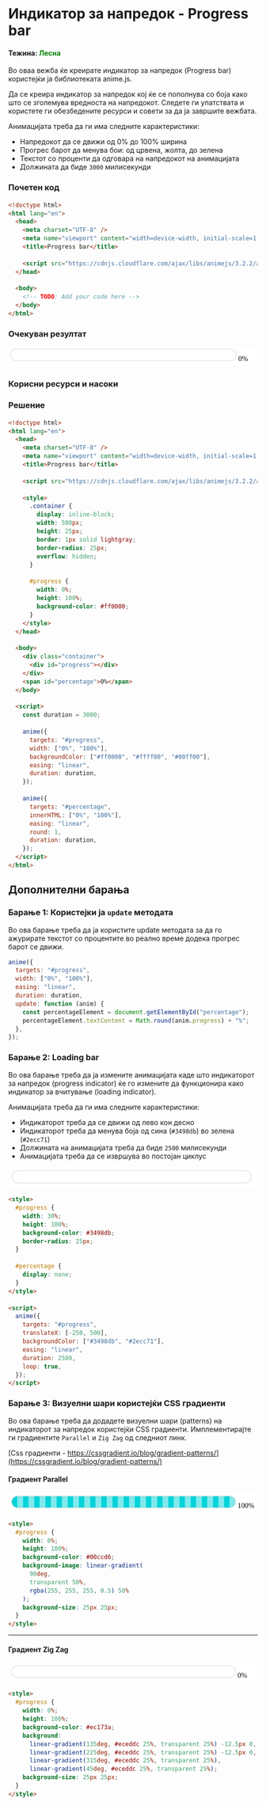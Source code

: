 # Индикатор за напредок - Progress bar

#### Тежина: <span style="color: green">Лесна</span>

Во оваа вежба ќе креирате индикатор за напредок (Progress bar) користејќи ја библиотеката anime.js.

Да се креира индикатор за напредок кој ќе се пополнува со боја како што се зголемува вредноста на напредокот. Следете ги упатствата и користете ги обезбедените ресурси и совети за да ја завршите вежбата.

Анимацијата треба да ги има следните карактеристики:

- Напредокот да се движи од 0% до 100% ширина
- Прогрес барот да менува бои: од црвена, жолта, до зелена
- Текстот со проценти да одговара на напредокот на анимацијата
- Должината да биде `3000` милисекунди

### Почетен код

```html
<!doctype html>
<html lang="en">
  <head>
    <meta charset="UTF-8" />
    <meta name="viewport" content="width=device-width, initial-scale=1.0" />
    <title>Progress bar</title>

    <script src="https://cdnjs.cloudflare.com/ajax/libs/animejs/3.2.2/anime.min.js"></script>
  </head>

  <body>
    <!-- TODO: Add your code here -->
  </body>
</html>
```

### Очекуван резултат

![Progressbar](./img/progress-bar.gif)

### Корисни ресурси и насоки

### Решение

```html
<!doctype html>
<html lang="en">
  <head>
    <meta charset="UTF-8" />
    <meta name="viewport" content="width=device-width, initial-scale=1.0" />
    <title>Progress bar</title>

    <script src="https://cdnjs.cloudflare.com/ajax/libs/animejs/3.2.2/anime.min.js"></script>

    <style>
      .container {
        display: inline-block;
        width: 500px;
        height: 25px;
        border: 1px solid lightgray;
        border-radius: 25px;
        overflow: hidden;
      }

      #progress {
        width: 0%;
        height: 100%;
        background-color: #ff0000;
      }
    </style>
  </head>

  <body>
    <div class="container">
      <div id="progress"></div>
    </div>
    <span id="percentage">0%</span>
  </body>

  <script>
    const duration = 3000;

    anime({
      targets: "#progress",
      width: ["0%", "100%"],
      backgroundColor: ["#ff0000", "#ffff00", "#00ff00"],
      easing: "linear",
      duration: duration,
    });

    anime({
      targets: "#percentage",
      innerHTML: ["0%", "100%"],
      easing: "linear",
      round: 1,
      duration: duration,
    });
  </script>
</html>
```

## Дополнителни барања

### Барање 1: Користејки ја `update` методата

Во ова барање треба да ја користите update методата за да го ажурирате текстот со процентите во реално време додека прогрес барот се движи.

```js
anime({
  targets: "#progress",
  width: ["0%", "100%"],
  easing: "linear",
  duration: duration,
  update: function (anim) {
    const percentageElement = document.getElementById("percentage");
    percentageElement.textContent = Math.round(anim.progress) + "%";
  },
});
```

### Барање 2: Loading bar

Во ова барање треба да ја измените анимацијата каде што индикаторот за напредок (progress indicator) ќе го измените да функционира како индикатор за вчитување (loading indicator).

Анимацијата треба да ги има следните карактеристики:

- Индикаторот треба да се движи од лево кон десно
- Индикаторот треба да менува боја од сина (`#3498db`) во зелена (`#2ecc71`)
- Должината на анимацијата треба да биде `2500` милисекунди
- Анимацијата треба да се извршува во постојан циклус

![Progressbar](./img/loading.gif)

```html
<style>
  #progress {
    width: 30%;
    height: 100%;
    background-color: #3498db;
    border-radius: 25px;
  }

  #percentage {
    display: none;
  }
</style>

<script>
  anime({
    targets: "#progress",
    translateX: [-250, 500],
    backgroundColor: ["#3498db", "#2ecc71"],
    easing: "linear",
    duration: 2500,
    loop: true,
  });
</script>
```

### Барање 3: Визуелни шари користејќи CSS градиенти

Во ова барање треба да додадете визуелни шари (patterns) на индикаторот за напредок користејќи CSS градиенти. Имплементирајте ги градиентите `Parallel` и `Zig Zag` од следниот линк.

[Css градиенти - https://cssgradient.io/blog/gradient-patterns/](https://cssgradient.io/blog/gradient-patterns/)

#### Градиент Parallel

![Progressbar](./img/progress-lines.gif)

```html
<style>
  #progress {
    width: 0%;
    height: 100%;
    background-color: #00ccd6;
    background-image: linear-gradient(
      90deg,
      transparent 50%,
      rgba(255, 255, 255, 0.5) 50%
    );
    background-size: 25px 25px;
  }
</style>
```

---

#### Градиент Zig Zag

![Progressbar](./img/progress-zigzag.gif)

```html
<style>
  #progress {
    width: 0%;
    height: 100%;
    background-color: #ec173a;
    background:
      linear-gradient(135deg, #eceddc 25%, transparent 25%) -12.5px 0,
      linear-gradient(225deg, #eceddc 25%, transparent 25%) -12.5px 0,
      linear-gradient(315deg, #eceddc 25%, transparent 25%),
      linear-gradient(45deg, #eceddc 25%, transparent 25%);
    background-size: 25px 25px;
  }
</style>
```
